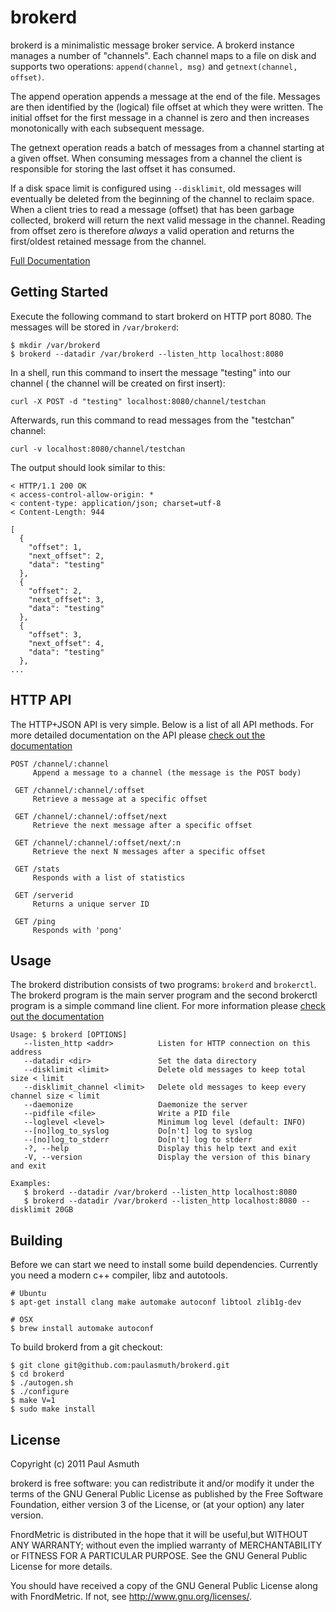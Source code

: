 brokerd
=======

brokerd is a minimalistic message broker service. A brokerd instance manages a
number of "channels". Each channel maps to a file on disk and supports two
operations: `append(channel, msg)` and `getnext(channel, offset)`. 

The append operation appends a message at the end of the file. Messages are then
identified by the (logical) file offset at which they were written. The initial
offset for the first message in a channel is zero and then increases monotonically
with each subsequent message.

The getnext operation reads a batch of messages from a channel starting at a given
offset. When consuming messages from a channel the client is responsible for
storing the last offset it has consumed.

If a disk space limit is configured using `--disklimit`, old messages will
eventually be deleted from the beginning of the channel to reclaim space. When a
client tries to read a message (offset) that has been garbage collected, brokerd
will return the next valid message in the channel. Reading from offset zero is
therefore _always_ a valid operation and returns the first/oldest retained message
from the channel.

[Full Documentation](https://brokerd.org)


Getting Started
---------------

Execute the following command to start brokerd on HTTP port 8080. The messages
will be stored in `/var/brokerd`:

    $ mkdir /var/brokerd
    $ brokerd --datadir /var/brokerd --listen_http localhost:8080

In a shell, run this command to insert the message "testing" into our channel (
the channel will be created on first insert):

    curl -X POST -d "testing" localhost:8080/channel/testchan

Afterwards, run this command to read messages from the "testchan" channel:

    curl -v localhost:8080/channel/testchan

The output should look similar to this:

    < HTTP/1.1 200 OK
    < access-control-allow-origin: *
    < content-type: application/json; charset=utf-8
    < Content-Length: 944

    [
      {
        "offset": 1,
        "next_offset": 2,
        "data": "testing"
      },
      {
        "offset": 2,
        "next_offset": 3,
        "data": "testing"
      },
      {
        "offset": 3,
        "next_offset": 4,
        "data": "testing"
      },
    ...


HTTP API
--------

The HTTP+JSON API is very simple. Below is a list of all API methods. For more
detailed documentation on the API please [check out the documentation](https://brokerd.org)

    POST /channel/:channel
         Append a message to a channel (the message is the POST body)

     GET /channel/:channel/:offset
         Retrieve a message at a specific offset

     GET /channel/:channel/:offset/next
         Retrieve the next message after a specific offset

     GET /channel/:channel/:offset/next/:n
         Retrieve the next N messages after a specific offset

     GET /stats
         Responds with a list of statistics

     GET /serverid
         Returns a unique server ID

     GET /ping
         Responds with 'pong'


Usage
-----

The brokerd distribution consists of two programs: `brokerd` and `brokerctl`.
The brokerd program is the main server program and the second brokerctl program
is a simple command line client. For more information please
[check out the documentation](https://brokerd.org)

    Usage: $ brokerd [OPTIONS]
       --listen_http <addr>          Listen for HTTP connection on this address
       --datadir <dir>               Set the data directory
       --disklimit <limit>           Delete old messages to keep total size < limit
       --disklimit_channel <limit>   Delete old messages to keep every channel size < limit
       --daemonize                   Daemonize the server
       --pidfile <file>              Write a PID file
       --loglevel <level>            Minimum log level (default: INFO)
       --[no]log_to_syslog           Do[n't] log to syslog
       --[no]log_to_stderr           Do[n't] log to stderr
       -?, --help                    Display this help text and exit
       -V, --version                 Display the version of this binary and exit

    Examples:
       $ brokerd --datadir /var/brokerd --listen_http localhost:8080
       $ brokerd --datadir /var/brokerd --listen_http localhost:8080 --disklimit 20GB


Building
--------

Before we can start we need to install some build dependencies. Currently
you need a modern c++ compiler, libz and autotools.

    # Ubuntu
    $ apt-get install clang make automake autoconf libtool zlib1g-dev

    # OSX
    $ brew install automake autoconf

To build brokerd from a git checkout:

    $ git clone git@github.com:paulasmuth/brokerd.git
    $ cd brokerd
    $ ./autogen.sh
    $ ./configure
    $ make V=1
    $ sudo make install


License
-------

Copyright (c) 2011 Paul Asmuth

brokerd  is free software: you can redistribute it and/or modify it under
the terms of the GNU General Public License as published by the Free Software
Foundation, either version 3 of the License, or (at your option) any later
version.

FnordMetric is distributed in the hope that it will be useful,but WITHOUT ANY
WARRANTY; without even the implied warranty of MERCHANTABILITY or FITNESS FOR A
PARTICULAR PURPOSE. See the GNU General Public License for more details.

You should have received a copy of the GNU General Public License along with
FnordMetric. If not, see <http://www.gnu.org/licenses/>.

